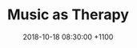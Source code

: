---
layout: post
title: "Music as Therapy"
href: http://www.musicastherapy.org/
date: 2018-10-18 08:30:00 +1100
tags: [music, therapy, charity, UK]
categories: EN
---